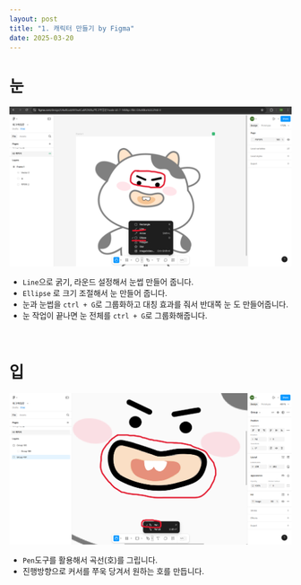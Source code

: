 ```yaml
---
layout: post
title: "1. 캐릭터 만들기 by Figma"
date: 2025-03-20
---
```


# 눈

<div style="text-align: center;">
	<img src="/사진들/피그마/캐릭터 눈.png" alt="alt text" />
</div>

- ```Line```으로 굵기, 라운드 설정해서 눈썹 만들어 줍니다.
- ```Ellipse``` 로 크기 조절해서 눈 만들어 줍니다.
- 눈과 눈썹을 ```ctrl + G```로 그룹화하고 대칭 효과를 줘서 반대쪽 눈 도 만들어줍니다.
- 눈 작업이 끝나면 눈 전체를 ```ctrl + G```로 그룹화해줍니다.

<br>

# 입

<div style="text-align: center;">
	<img src="/사진들/피그마/캐릭터 입.png" alt="alt text" />
</div>

- ```Pen```도구를 활용해서 곡선(호)를 그립니다.
- 진행방향으로 커서를 쭈욱 당겨서 원하는 호를 만듭니다.
